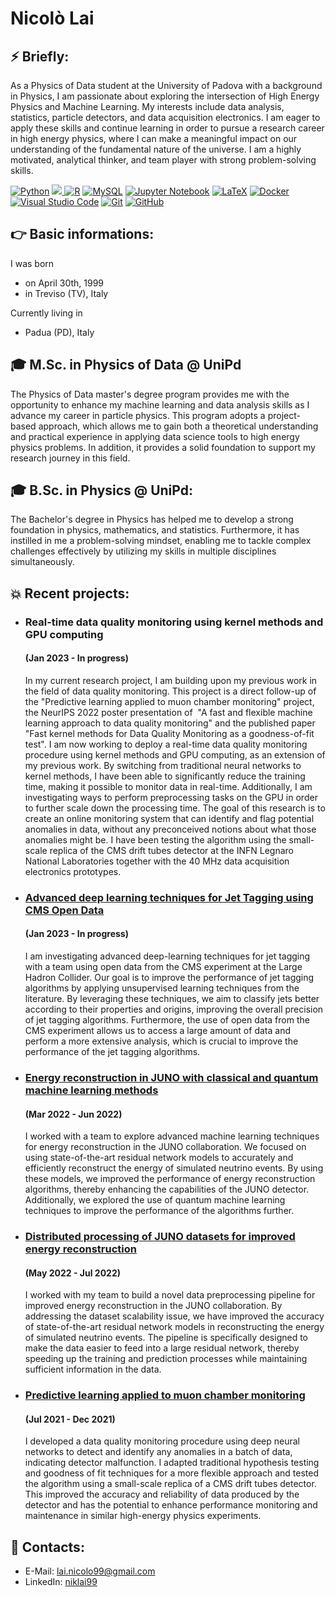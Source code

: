 # Nicolò Lai 

## :zap: Briefly:

As a Physics of Data student at the University of Padova with a background in Physics, I am passionate about exploring the intersection of High Energy Physics and Machine Learning. My interests include data analysis, statistics, particle detectors, and data acquisition electronics. I am eager to apply these skills and continue learning in order to pursue a research career in high energy physics, where I can make a meaningful impact on our understanding of the fundamental nature of the universe. I am a highly motivated, analytical thinker, and team player with strong problem-solving skills.

[![Python](https://img.shields.io/badge/python-3670A0?style=for-the-badge&logo=python&logoColor=ffdd54)](https://www.python.org) [![](https://img.shields.io/badge/C%2B%2B-00599C?style=for-the-badge&logo=c%2B%2B&logoColor=white) ](https://www.cplusplus.com)  [![R](https://img.shields.io/badge/r-%23276DC3.svg?style=for-the-badge&logo=r&logoColor=white)](https://www.r-project.org/)  [![MySQL](https://img.shields.io/badge/mysql-%2300f.svg?style=for-the-badge&logo=mysql&logoColor=white)](https://www.mysql.com/)
[![Jupyter Notebook](https://img.shields.io/badge/jupyter-%23FA0F00.svg?style=for-the-badge&logo=jupyter&logoColor=white)](https://jupyter.org/)  [![LaTeX](https://img.shields.io/badge/latex-%23008080.svg?style=for-the-badge&logo=latex&logoColor=white)](https://www.latex-project.org/)
[![Docker](https://img.shields.io/badge/docker-%230db7ed.svg?style=for-the-badge&logo=docker&logoColor=white)](https://www.docker.com/)
[![Visual Studio Code](https://img.shields.io/badge/Visual%20Studio%20Code-0078d7.svg?style=for-the-badge&logo=visual-studio-code&logoColor=white)](https://code.visualstudio.com/)
[![Git](https://img.shields.io/badge/git-%23F05033.svg?style=for-the-badge&logo=git&logoColor=white)](https://git-scm.com/)
[![GitHub](https://img.shields.io/badge/github-%23121011.svg?style=for-the-badge&logo=github&logoColor=white)](https://github.com/niklai99)



## :point_right: Basic informations:

I was born
* on April 30th, 1999 
* in Treviso (TV), Italy

Currently living in 
* Padua (PD), Italy

## :mortar_board: M.Sc. in Physics of Data @ UniPd

The Physics of Data master's degree program provides me with the opportunity to enhance my machine learning and data analysis skills as I advance my career in particle physics. This program adopts a project-based approach, which allows me to gain both a theoretical understanding and practical experience in applying data science tools to high energy physics problems. In addition, it provides a solid foundation to support my research journey in this field.

## :mortar_board: B.Sc. in Physics @ UniPd:

The Bachelor's degree in Physics has helped me to develop a strong foundation in physics, mathematics, and statistics. Furthermore, it has instilled in me a problem-solving mindset, enabling me to tackle complex challenges effectively by utilizing my skills in multiple disciplines simultaneously.

## :boom: Recent projects:

* ### Real-time data quality monitoring using kernel methods and GPU computing
  
  #### (Jan 2023 - In progress)

  In my current research project, I am building upon my previous work in the field of data quality monitoring. This project is a direct follow-up of the "Predictive learning applied to muon chamber monitoring" project, the NeurIPS 2022 poster presentation of  "A fast and flexible machine learning approach to data quality monitoring" and the published paper "Fast kernel methods for Data Quality Monitoring as a goodness-of-fit test". I am now working to deploy a real-time data quality monitoring procedure using kernel methods and GPU computing, as an extension of my previous work. By switching from traditional neural networks to kernel methods, I have been able to significantly reduce the training time, making it possible to monitor data in real-time. Additionally, I am investigating ways to perform preprocessing tasks on the GPU in order to further scale down the processing time. The goal of this research is to create an online monitoring system that can identify and flag potential anomalies in data, without any preconceived notions about what those anomalies might be. I have been testing the algorithm using the small-scale replica of the CMS drift tubes detector at the INFN Legnaro National Laboratories together with the 40 MHz data acquisition electronics prototypes. 

* ### [Advanced deep learning techniques for Jet Tagging using CMS Open Data](https://github.com/niklai99/jet-tagging)
  
  #### (Jan 2023 - In progress)
  
  I am investigating advanced deep-learning techniques for jet tagging with a team using open data from the CMS experiment at the Large Hadron Collider. Our goal is to improve the performance of jet tagging algorithms by applying unsupervised learning techniques from the literature. By leveraging these techniques, we aim to classify jets better according to their properties and origins, improving the overall precision of jet tagging algorithms. Furthermore, the use of open data from the CMS experiment allows us to access a large amount of data and perform a more extensive analysis, which is crucial to improve the performance of the jet tagging algorithms.

* ### [Energy reconstruction in JUNO with classical and quantum machine learning methods](https://github.com/niklai99/qcnn4juno) 
  
  #### (Mar 2022 - Jun 2022)
  
  I worked with a team to explore advanced machine learning techniques for energy reconstruction in the JUNO collaboration. We focused on using state-of-the-art residual network models to accurately and efficiently reconstruct the energy of simulated neutrino events. By using these models, we improved the performance of energy reconstruction algorithms, thereby enhancing the capabilities of the JUNO detector. Additionally, we explored the use of quantum machine learning techniques to improve the performance of the algorithms further. 

* ### [Distributed processing of JUNO datasets for improved energy reconstruction](https://github.com/niklai99/distributed-juno) 
  
    #### (May 2022 - Jul 2022)
  
   I worked with my team to build a novel data preprocessing pipeline for improved energy reconstruction in the JUNO collaboration. By addressing the dataset scalability issue, we have improved the accuracy of state-of-the-art residual network models in reconstructing the energy of simulated neutrino events. The pipeline is specifically designed to make the data easier to feed into a large residual network, thereby speeding up the training and prediction processes while maintaining sufficient information in the data.

* ### [Predictive learning applied to muon chamber monitoring](https://github.com/niklai99/BSc-thesis-NNs4DQM) 
  
  #### (Jul 2021 - Dec 2021)
  
  I developed a data quality monitoring procedure using deep neural networks to detect and identify any anomalies in a batch of data, indicating detector malfunction. I adapted traditional hypothesis testing and goodness of fit techniques for a more flexible approach and tested the algorithm using a small-scale replica of a CMS drift tubes detector. This improved the accuracy and reliability of data produced by the detector and has the potential to enhance performance monitoring and maintenance in similar high-energy physics experiments.


## :email: Contacts:

* E-Mail: lai.nicolo99@gmail.com
* LinkedIn: [niklai99](https://www.linkedin.com/in/niklai99/)


